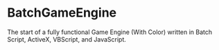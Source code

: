 # BatchGameEngine
The start of a fully functional Game Engine (With Color) written in Batch Script, ActiveX, VBScript, and JavaScript.
